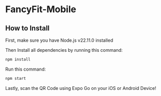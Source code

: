 # FancyFit-Mobile
## How to Install

First, make sure you have Node.js v22.11.0 installed

Then Install all dependencies by running this command:

```bash
npm install
```

Run this command:

```bash
npm start
```

Lastly, scan the QR Code using Expo Go on your iOS or Android Device!
